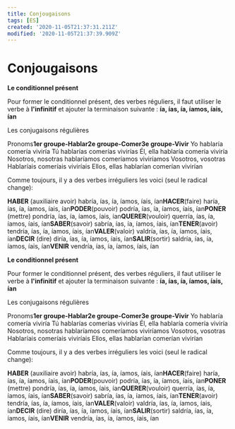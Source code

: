 ```yaml
---
title: Conjougaisons
tags: [ES]
created: '2020-11-05T21:37:31.211Z'
modified: '2020-11-05T21:37:39.909Z'
---
```


# Conjougaisons

**Le
conditionnel présent**

Pour former le conditionnel présent, des verbes
réguliers, il faut utiliser le verbe à **l'infinitif**
et ajouter la terminaison suivante : **ía, ías,
ía, íamos, íais, ían**

Les conjugaisons régulières

Pronoms**1er groupe-Hablar2e groupe-Comer3e groupe-Vivir**	Yo	hablaría	comería	viviría	Tú	hablarías	comerías	vivirías	Él, ella	hablaría	comería	viviría	Nosotros, nosotras	hablaríamos	comeríamos	viviríamos	Vosotros, vosotras	Hablaríais	comeríais	viviríais	Ellos, ellas	hablarían	comerían	vivirían

Comme
toujours, il y a des verbes irréguliers les voici (seul le
radical change):

**HABER**	(auxiliaire
avoir)	habría, ías, ía, íamos, íais, ían**HACER**(faire)	haría, ías, ía, íamos, íais, ían**PODER**(pouvoir)	podría, ías, ía, íamos, íais, ían**PONER**
(mettre)	pondría, ías, ía, íamos, íais, ían**QUERER**(vouloir)	querría,	ías, ía, íamos, íais, ían**SABER**(savoir)	sabría, ías, ía, íamos, íais, ían**TENER**(avoir)	tendría, ías, ía, íamos, íais, ían**VALER**(valoir)		valdría, ías, ía, íamos, íais, ían**DECIR**
(dire)		diría, ías, ía, íamos, íais, ían**SALIR**(sortir)		saldría, ías, ía, íamos, íais,
ían**VENIR**		vendría, ías, ía, íamos, íais, ían

**Le
conditionnel présent**

Pour former le conditionnel présent, des verbes
réguliers, il faut utiliser le verbe à **l'infinitif**
et ajouter la terminaison suivante : **ía, ías,
ía, íamos, íais, ían**

Les conjugaisons régulières

Pronoms**1er groupe-Hablar2e groupe-Comer3e groupe-Vivir**	Yo	hablaría	comería	viviría	Tú	hablarías	comerías	vivirías	Él, ella	hablaría	comería	viviría	Nosotros, nosotras	hablaríamos	comeríamos	viviríamos	Vosotros, vosotras	Hablaríais	comeríais	viviríais	Ellos, ellas	hablarían	comerían	vivirían

Comme
toujours, il y a des verbes irréguliers les voici (seul le
radical change):

**HABER**	(auxiliaire
avoir)	habría, ías, ía, íamos, íais, ían**HACER**(faire)	haría, ías, ía, íamos, íais, ían**PODER**(pouvoir)	podría, ías, ía, íamos, íais, ían**PONER**
(mettre)	pondría, ías, ía, íamos, íais, ían**QUERER**(vouloir)	querría,	ías, ía, íamos, íais, ían**SABER**(savoir)	sabría, ías, ía, íamos, íais, ían**TENER**(avoir)	tendría, ías, ía, íamos, íais, ían**VALER**(valoir)		valdría, ías, ía, íamos, íais, ían**DECIR**
(dire)		diría, ías, ía, íamos, íais, ían**SALIR**(sortir)		saldría, ías, ía, íamos, íais,
ían**VENIR**		vendría, ías, ía, íamos, íais, ían
